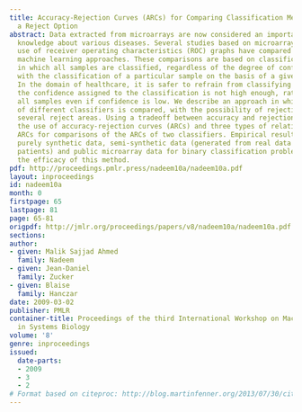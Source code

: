 ```yaml
---
title: Accuracy-Rejection Curves (ARCs) for Comparing Classification Methods with
  a Reject Option
abstract: Data extracted from microarrays are now considered an important source of
  knowledge about various diseases. Several studies based on microarray data and the
  use of receiver operating characteristics (ROC) graphs have compared supervised
  machine learning approaches. These comparisons are based on classification schemes
  in which all samples are classified, regardless of the degree of confidence associated
  with the classification of a particular sample on the basis of a given classifier.
  In the domain of healthcare, it is safer to refrain from classifying a sample if
  the confidence assigned to the classification is not high enough, rather than classifying
  all samples even if confidence is low. We describe an approach in which the performance
  of different classifiers is compared, with the possibility of rejection, based on
  several reject areas. Using a tradeoff between accuracy and rejection, we propose
  the use of accuracy-rejection curves (ARCs) and three types of relationship between
  ARCs for comparisons of the ARCs of two classifiers. Empirical results based on
  purely synthetic data, semi-synthetic data (generated from real data obtained from
  patients) and public microarray data for binary classification problems demonstrate
  the efficacy of this method.
pdf: http://proceedings.pmlr.press/nadeem10a/nadeem10a.pdf
layout: inproceedings
id: nadeem10a
month: 0
firstpage: 65
lastpage: 81
page: 65-81
origpdf: http://jmlr.org/proceedings/papers/v8/nadeem10a/nadeem10a.pdf
sections: 
author:
- given: Malik Sajjad Ahmed
  family: Nadeem
- given: Jean-Daniel
  family: Zucker
- given: Blaise
  family: Hanczar
date: 2009-03-02
publisher: PMLR
container-title: Proceedings of the third International Workshop on Machine Learning
  in Systems Biology
volume: '8'
genre: inproceedings
issued:
  date-parts:
  - 2009
  - 3
  - 2
# Format based on citeproc: http://blog.martinfenner.org/2013/07/30/citeproc-yaml-for-bibliographies/
---
```

